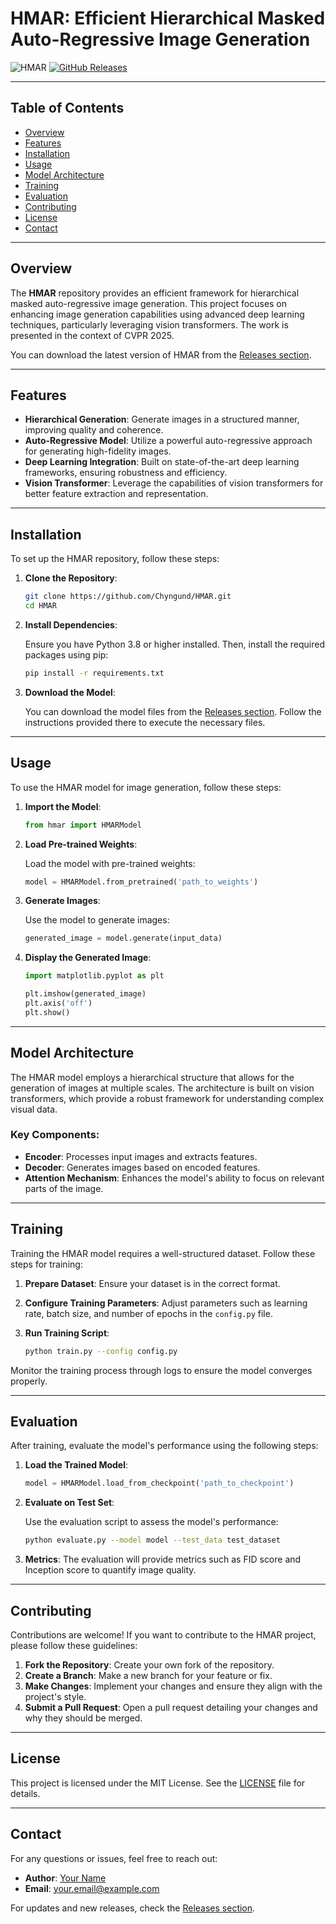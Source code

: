 # HMAR: Efficient Hierarchical Masked Auto-Regressive Image Generation

![HMAR](https://img.shields.io/badge/Release-Download-brightgreen) [![GitHub Releases](https://img.shields.io/badge/GitHub-Releases-blue)](https://github.com/Chyngund/HMAR/releases)

---

## Table of Contents

- [Overview](#overview)
- [Features](#features)
- [Installation](#installation)
- [Usage](#usage)
- [Model Architecture](#model-architecture)
- [Training](#training)
- [Evaluation](#evaluation)
- [Contributing](#contributing)
- [License](#license)
- [Contact](#contact)

---

## Overview

The **HMAR** repository provides an efficient framework for hierarchical masked auto-regressive image generation. This project focuses on enhancing image generation capabilities using advanced deep learning techniques, particularly leveraging vision transformers. The work is presented in the context of CVPR 2025.

You can download the latest version of HMAR from the [Releases section](https://github.com/Chyngund/HMAR/releases).

---

## Features

- **Hierarchical Generation**: Generate images in a structured manner, improving quality and coherence.
- **Auto-Regressive Model**: Utilize a powerful auto-regressive approach for generating high-fidelity images.
- **Deep Learning Integration**: Built on state-of-the-art deep learning frameworks, ensuring robustness and efficiency.
- **Vision Transformer**: Leverage the capabilities of vision transformers for better feature extraction and representation.

---

## Installation

To set up the HMAR repository, follow these steps:

1. **Clone the Repository**:

   ```bash
   git clone https://github.com/Chyngund/HMAR.git
   cd HMAR
   ```

2. **Install Dependencies**:

   Ensure you have Python 3.8 or higher installed. Then, install the required packages using pip:

   ```bash
   pip install -r requirements.txt
   ```

3. **Download the Model**:

   You can download the model files from the [Releases section](https://github.com/Chyngund/HMAR/releases). Follow the instructions provided there to execute the necessary files.

---

## Usage

To use the HMAR model for image generation, follow these steps:

1. **Import the Model**:

   ```python
   from hmar import HMARModel
   ```

2. **Load Pre-trained Weights**:

   Load the model with pre-trained weights:

   ```python
   model = HMARModel.from_pretrained('path_to_weights')
   ```

3. **Generate Images**:

   Use the model to generate images:

   ```python
   generated_image = model.generate(input_data)
   ```

4. **Display the Generated Image**:

   ```python
   import matplotlib.pyplot as plt

   plt.imshow(generated_image)
   plt.axis('off')
   plt.show()
   ```

---

## Model Architecture

The HMAR model employs a hierarchical structure that allows for the generation of images at multiple scales. The architecture is built on vision transformers, which provide a robust framework for understanding complex visual data.

### Key Components:

- **Encoder**: Processes input images and extracts features.
- **Decoder**: Generates images based on encoded features.
- **Attention Mechanism**: Enhances the model's ability to focus on relevant parts of the image.

---

## Training

Training the HMAR model requires a well-structured dataset. Follow these steps for training:

1. **Prepare Dataset**: Ensure your dataset is in the correct format.
2. **Configure Training Parameters**: Adjust parameters such as learning rate, batch size, and number of epochs in the `config.py` file.
3. **Run Training Script**:

   ```bash
   python train.py --config config.py
   ```

Monitor the training process through logs to ensure the model converges properly.

---

## Evaluation

After training, evaluate the model's performance using the following steps:

1. **Load the Trained Model**:

   ```python
   model = HMARModel.load_from_checkpoint('path_to_checkpoint')
   ```

2. **Evaluate on Test Set**:

   Use the evaluation script to assess the model's performance:

   ```bash
   python evaluate.py --model model --test_data test_dataset
   ```

3. **Metrics**: The evaluation will provide metrics such as FID score and Inception score to quantify image quality.

---

## Contributing

Contributions are welcome! If you want to contribute to the HMAR project, please follow these guidelines:

1. **Fork the Repository**: Create your own fork of the repository.
2. **Create a Branch**: Make a new branch for your feature or fix.
3. **Make Changes**: Implement your changes and ensure they align with the project's style.
4. **Submit a Pull Request**: Open a pull request detailing your changes and why they should be merged.

---

## License

This project is licensed under the MIT License. See the [LICENSE](LICENSE) file for details.

---

## Contact

For any questions or issues, feel free to reach out:

- **Author**: [Your Name](https://github.com/YourGitHubProfile)
- **Email**: your.email@example.com

For updates and new releases, check the [Releases section](https://github.com/Chyngund/HMAR/releases).